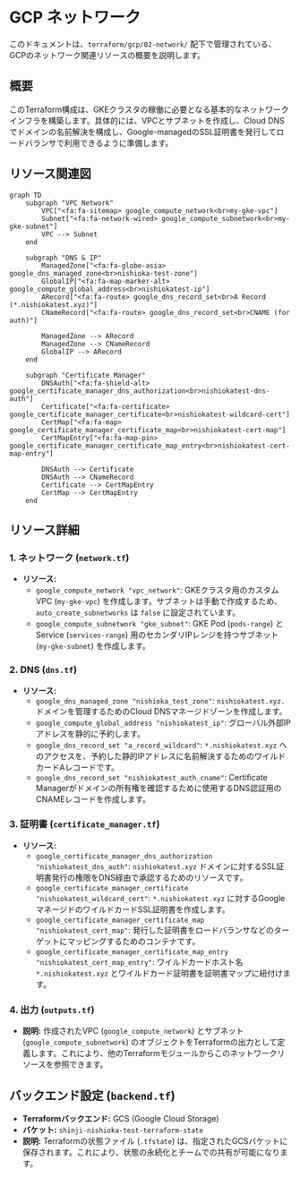 # GCP ネットワーク
このドキュメントは、`terraform/gcp/02-network/` 配下で管理されている、GCPのネットワーク関連リソースの概要を説明します。

## 概要
このTerraform構成は、GKEクラスタの稼働に必要となる基本的なネットワークインフラを構築します。具体的には、VPCとサブネットを作成し、Cloud DNSでドメインの名前解決を構成し、Google-managedのSSL証明書を発行してロードバランサで利用できるように準備します。

## リソース関連図
```mermaid
graph TD
    subgraph "VPC Network"
        VPC["<fa:fa-sitemap> google_compute_network<br>my-gke-vpc"]
        Subnet["<fa:fa-network-wired> google_compute_subnetwork<br>my-gke-subnet"]
        VPC --> Subnet
    end

    subgraph "DNS & IP"
        ManagedZone["<fa:fa-globe-asia> google_dns_managed_zone<br>nishioka-test-zone"]
        GlobalIP["<fa:fa-map-marker-alt> google_compute_global_address<br>nishiokatest-ip"]
        ARecord["<fa:fa-route> google_dns_record_set<br>A Record (*.nishiokatest.xyz)"]
        CNameRecord["<fa:fa-route> google_dns_record_set<br>CNAME (for auth)"]

        ManagedZone --> ARecord
        ManagedZone --> CNameRecord
        GlobalIP --> ARecord
    end

    subgraph "Certificate Manager"
        DNSAuth["<fa:fa-shield-alt> google_certificate_manager_dns_authorization<br>nishiokatest-dns-auth"]
        Certificate["<fa:fa-certificate> google_certificate_manager_certificate<br>nishiokatest-wildcard-cert"]
        CertMap["<fa:fa-map> google_certificate_manager_certificate_map<br>nishiokatest-cert-map"]
        CertMapEntry["<fa:fa-map-pin> google_certificate_manager_certificate_map_entry<br>nishiokatest-cert-map-entry"]

        DNSAuth --> Certificate
        DNSAuth --> CNameRecord
        Certificate --> CertMapEntry
        CertMap --> CertMapEntry
    end
```

## リソース詳細
### 1. ネットワーク (`network.tf`)
- **リソース:**
  - `google_compute_network "vpc_network"`: GKEクラスタ用のカスタムVPC (`my-gke-vpc`) を作成します。サブネットは手動で作成するため、`auto_create_subnetworks` は `false` に設定されています。
  - `google_compute_subnetwork "gke_subnet"`: GKE Pod (`pods-range`) と Service (`services-range`) 用のセカンダリIPレンジを持つサブネット (`my-gke-subnet`) を作成します。

### 2. DNS (`dns.tf`)
- **リソース:**
  - `google_dns_managed_zone "nishioka_test_zone"`: `nishiokatest.xyz.` ドメインを管理するためのCloud DNSマネージドゾーンを作成します。
  - `google_compute_global_address "nishiokatest_ip"`: グローバル外部IPアドレスを静的に予約します。
  - `google_dns_record_set "a_record_wildcard"`: `*.nishiokatest.xyz` へのアクセスを、予約した静的IPアドレスに名前解決するためのワイルドカードAレコードです。
  - `google_dns_record_set "nishiokatest_auth_cname"`: Certificate Managerがドメインの所有権を確認するために使用するDNS認証用のCNAMEレコードを作成します。

### 3. 証明書 (`certificate_manager.tf`)
- **リソース:**
  - `google_certificate_manager_dns_authorization "nishiokatest_dns_auth"`: `nishiokatest.xyz` ドメインに対するSSL証明書発行の権限をDNS経由で承認するためのリソースです。
  - `google_certificate_manager_certificate "nishiokatest_wildcard_cert"`: `*.nishiokatest.xyz` に対するGoogleマネージドのワイルドカードSSL証明書を作成します。
  - `google_certificate_manager_certificate_map "nishiokatest_cert_map"`: 発行した証明書をロードバランサなどのターゲットにマッピングするためのコンテナです。
  - `google_certificate_manager_certificate_map_entry "nishiokatest_cert_map_entry"`: ワイルドカードホスト名 `*.nishiokatest.xyz` とワイルドカード証明書を証明書マップに紐付けます。

### 4. 出力 (`outputs.tf`)
- **説明:** 作成されたVPC (`google_compute_network`) とサブネット (`google_compute_subnetwork`) のオブジェクトをTerraformの出力として定義します。これにより、他のTerraformモジュールからこのネットワークリソースを参照できます。

## バックエンド設定 (`backend.tf`)
- **Terraformバックエンド:** GCS (Google Cloud Storage)
- **バケット:** `shinji-nishioka-test-terraform-state`
- **説明:** Terraformの状態ファイル (`.tfstate`) は、指定されたGCSバケットに保存されます。これにより、状態の永続化とチームでの共有が可能になります。
